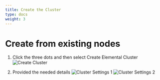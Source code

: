 ```yaml
---
title: Create the Cluster
type: docs
weight: 3
---
```


# Create from existing nodes 

1. Click the three dots and then select Create Elemental Cluster
    ![Create Cluster](/create-cluster.png)

2. Provided the needed details
    ![Cluster Settings 1](/cluster-settings-1.png)
    ![Cluster Settings 2](/cluster-settings-2.png)